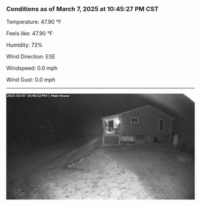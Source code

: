 ### Conditions as of March 7, 2025 at 10:45:27 PM CST 

Temperature: 47.90 &deg;F

Feels like: 47.90 &deg;F

Humidity: 73%

Wind Direction: ESE

Windspeed: 0.0 mph

Wind Gust: 0.0 mph

---

<img src="./images/latest.jpeg"/>

